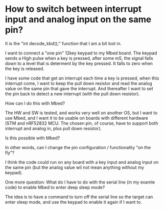 # How to switch between interrupt input and analog input on the same pin?

It is the "int decode_kbd();" function that I am a bit lost in.

I want to connect a "one pin" 12key keypad to my Mbed board. The keypad sends a High pulse when a key is pressed, after some mS, the signal falls down to a level that is determent by the key pressed. It falls to zero when the key is released.

I have some code that get an interrupt each time a key is pressed, when this interrupt come, I want to keep the pull down resistor and read the analog value on the same pin that gave the interrupt.
And thereafter I want to set the pin back to detect a new interrupt (with the pull down resistor).

How can I do this with Mbed?

The HW and SW is tested, and works very well on another OS, but I want to use Mbed, and I want it to be usable on boards with different hardware (STM and nRF52832 MCU. The chosen pin, of course, have to support both interrupt and analog in, plus pull down resistor).

Is this possible with Mbed?

In other words, can I change the pin configuration / functionality "on the fly"?

I think the code could run on any board with a key input and analog input on the same pin (but the analog value wil not mean anything without my keypad).



One more question:
	What do I have to do with the serial line (in my examle code) to enable Mbed to enter deep sleep mode?

The idea is to have a command to turn off the serial line so the target can enter sleep mode, and use the keypad to enable it again if I want to.
